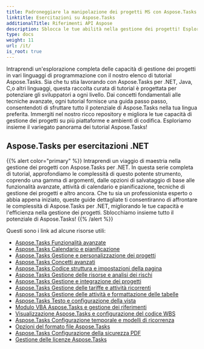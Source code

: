 ```yaml
---
title: Padroneggiare la manipolazione dei progetti MS con Aspose.Tasks
linktitle: Esercitazioni su Aspose.Tasks
additionalTitle: Riferimenti API Aspose
description: Sblocca le tue abilità nella gestione dei progetti! Esplora i tutorial Aspose.Tasks per .NET, Java, C++ e altro ancora. Migliora le tue abilità in più lingue senza sforzo.
type: docs
weight: 11
url: /it/
is_root: true
---
```


Intraprendi un'esplorazione completa delle capacità di gestione dei progetti in vari linguaggi di programmazione con il nostro elenco di tutorial Aspose.Tasks. Sia che tu stia lavorando con Aspose.Tasks per .NET, Java, C,o altri linguaggi, questa raccolta curata di tutorial è progettata per potenziare gli sviluppatori a ogni livello. Dai concetti fondamentali alle tecniche avanzate, ogni tutorial fornisce una guida passo passo, consentendoti di sfruttare tutto il potenziale di Aspose.Tasks nella tua lingua preferita. Immergiti nel nostro ricco repository e migliora le tue capacità di gestione dei progetti su più piattaforme e ambienti di codifica. Esploriamo insieme il variegato panorama dei tutorial Aspose.Tasks!

## Aspose.Tasks per esercitazioni .NET
{{% alert color="primary" %}}
Intraprendi un viaggio di maestria nella gestione dei progetti con Aspose.Tasks per .NET. In questa serie completa di tutorial, approfondiamo le complessità di questo potente strumento, coprendo una gamma di argomenti, dalle opzioni di salvataggio di base alle funzionalità avanzate, attività di calendario e pianificazione, tecniche di gestione dei progetti e altro ancora. Che tu sia un professionista esperto o abbia appena iniziato, queste guide dettagliate ti consentiranno di affrontare le complessità di Aspose.Tasks per .NET, migliorando le tue capacità e l'efficienza nella gestione dei progetti. Sblocchiamo insieme tutto il potenziale di Aspose.Tasks!
{{% /alert %}}

Questi sono i link ad alcune risorse utili:
 
- [Aspose.Tasks Funzionalità avanzate](./net/advanced-features/)
- [Aspose.Tasks Calendario e pianificazione](./net/calendar-scheduling/)
- [Aspose.Tasks Gestione e personalizzazione dei progetti](./net/tasks-project-management/)
- [Aspose.Tasks Concetti avanzati](./net/advanced-concepts/)
- [Aspose.Tasks Codice struttura e impostazioni della pagina](./net/outline-code-page-settings/)
- [Aspose.Tasks Gestione delle risorse e analisi dei rischi](./net/resource-risk-analysis/)
- [Aspose.Tasks Gestione e integrazione dei progetti](./net/project-management-integration/)
- [Aspose.Tasks Gestione delle tariffe e attività ricorrenti](./net/rate-recurring-tasks/)
- [Aspose.Tasks Gestione delle attività e formattazione delle tabelle](./net/task-table-management/)
- [Aspose.Tasks Testo e configurazione della vista](./net/text-view-configuration/)
- [Modulo VBA Aspose.Tasks e gestione dei riferimenti](./net/vba-module-reference/)
- [Visualizzazione Aspose.Tasks e configurazione del codice WBS](./net/view-wbs-code-configuration/)
- [Aspose.Tasks Configurazione temporale e modelli di ricorrenza](./net/time-recurrence-configuration/)
- [Opzioni del formato file Aspose.Tasks](./net/file-format-options/)
- [Aspose.Tasks Configurazione della sicurezza PDF](./net/pdf-security-configuration/)
- [Gestione delle licenze Aspose.Tasks](./net/license-management/)
